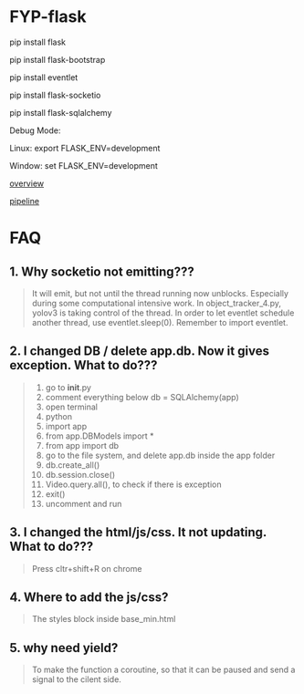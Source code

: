 # FYP-flask

pip install flask

pip install flask-bootstrap

pip install eventlet

pip install flask-socketio

pip install flask-sqlalchemy


Debug Mode:

Linux:
  export FLASK_ENV=development
  
Window:
  set FLASK_ENV=development

[overview](https://docs.google.com/document/d/1oYXBfSsrXQM78Fvqqk-nFNm5oLyM0JAnFdLaIHQajck/edit?usp=sharing)

[pipeline](https://docs.google.com/document/d/1_EJtF2skQDNwex0ntVgstE3AF8VTqejnrtQCkS1VgrY/edit?usp=sharing)

# FAQ
## 1. Why socketio not emitting???
> It will emit, but not until the thread running now unblocks.
> Especially during some computational intensive work.
> In object_tracker_4.py, yolov3 is taking control of the thread.
> In order to let eventlet schedule another thread,
> use eventlet.sleep(0).
> Remember to import eventlet.

## 2. I changed DB / delete app.db. Now it gives exception. What to do???
>1. go to __init__.py
>2. comment everything below db = SQLAlchemy(app)
>3. open terminal
>4. python
>5. import app
>6. from app.DBModels import *
>7. from app import db
>8. go to the file system, and delete app.db inside the app folder
>9. db.create_all()
>10. db.session.close()
>11. Video.query.all(), to check if there is exception
>12. exit()
>13. uncomment and run

## 3. I changed the html/js/css. It not updating. What to do???
>Press cltr+shift+R on chrome

## 4. Where to add the js/css?
> The styles block inside base_min.html

## 5. why need yield?
> To make the function a coroutine, so that it can be paused and send a signal to the cilent side.



